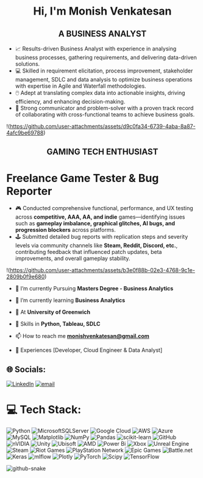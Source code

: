 <h1 align="center">Hi, I'm Monish Venkatesan</h1>

<h2 align="center">A BUSINESS ANALYST</h2>

- 📈 Results-driven Business Analyst with experience in analysing business processes, gathering requirements, and delivering data-driven solutions.
- 💻 Skilled in requirement elicitation, process improvement, stakeholder management, SDLC and data analysis to optimize business operations with expertise in Agile and Waterfall methodologies.
- 🖱️ Adept at translating complex data into actionable insights, driving efficiency, and enhancing decision-making.
- 👔 Strong communicator and problem-solver with a proven track record of collaborating with cross-functional teams to achieve business goals.


!(https://github.com/user-attachments/assets/d9c0fa34-6739-4aba-8a87-4afc9be69788)


<h2 align="center">GAMING TECH ENTHUSIAST</h2>

# Freelance Game Tester & Bug Reporter

- 🎮 Conducted comprehensive functional, performance, and UX testing across **competitive, AAA, AA, and indie** games—identifying issues such as **gameplay imbalance, graphical glitches, AI bugs, and progression blockers** across platforms.
- 🕹️ Submitted detailed bug reports with replication steps and severity levels via community channels like **Steam, Reddit, Discord, etc.**, contributing feedback that influenced patch updates, beta improvements, and overall gameplay stability.


!(https://github.com/user-attachments/assets/b3e0f88b-02e3-4768-9c1e-2809b0f9e680)


- 🔭 I’m currently Pursuing **Masters Degree - Business Analytics**

- 🌱 I’m currently learning **Business Analytics**

- 👯 At **University of Greenwich**

- 💬 Skills in **Python, Tableau, SDLC**

- 📫 How to reach me **monishvenkatesan@gmail.com**

- 📄 Experiences [Developer, Cloud Engineer & Data Analyst]

<p align="left">
</p>


## 🌐 Socials:
[![LinkedIn](https://img.shields.io/badge/LinkedIn-%230077B5.svg?logo=linkedin&logoColor=white)](https://www.linkedin.com/in/monish-venkatesan) [![email](https://img.shields.io/badge/Email-D14836?logo=gmail&logoColor=white)](mailto:monishvenkatesan@gmail.com) 

# 💻 Tech Stack:
![Python](https://img.shields.io/badge/python-3670A0?style=for-the-badge&logo=python&logoColor=ffdd54) ![MicrosoftSQLServer](https://img.shields.io/badge/Microsoft%20SQL%20Server-CC2927?style=for-the-badge&logo=microsoft%20sql%20server&logoColor=white) ![Google Cloud](https://img.shields.io/badge/GoogleCloud-%234285F4.svg?style=for-the-badge&logo=google-cloud&logoColor=white) ![AWS](https://img.shields.io/badge/AWS-%23FF9900.svg?style=for-the-badge&logo=amazon-aws&logoColor=white) ![Azure](https://img.shields.io/badge/azure-%230072C6.svg?style=for-the-badge&logo=microsoftazure&logoColor=white) ![MySQL](https://img.shields.io/badge/mysql-4479A1.svg?style=for-the-badge&logo=mysql&logoColor=white) ![Matplotlib](https://img.shields.io/badge/Matplotlib-%23ffffff.svg?style=for-the-badge&logo=Matplotlib&logoColor=black) ![NumPy](https://img.shields.io/badge/numpy-%23013243.svg?style=for-the-badge&logo=numpy&logoColor=white) ![Pandas](https://img.shields.io/badge/pandas-%23150458.svg?style=for-the-badge&logo=pandas&logoColor=white) ![scikit-learn](https://img.shields.io/badge/scikit--learn-%23F7931E.svg?style=for-the-badge&logo=scikit-learn&logoColor=white) ![GitHub](https://img.shields.io/badge/github-%23121011.svg?style=for-the-badge&logo=github&logoColor=white) ![nVIDIA](https://img.shields.io/badge/nVIDIA-%2376B900.svg?style=for-the-badge&logo=nVIDIA&logoColor=white) ![Unity](https://img.shields.io/badge/unity-%23000000.svg?style=for-the-badge&logo=unity&logoColor=white) ![Ubisoft](https://img.shields.io/badge/Ubisoft-%23F5F5F5.svg?style=for-the-badge&logo=Ubisoft&logoColor=black) ![AMD](https://img.shields.io/badge/AMD-%23000000.svg?style=for-the-badge&logo=amd&logoColor=white) ![Power Bi](https://img.shields.io/badge/power_bi-F2C811?style=for-the-badge&logo=powerbi&logoColor=black) ![Xbox](https://img.shields.io/badge/xbox-%23107C10.svg?style=for-the-badge&logo=xbox&logoColor=white) ![Unreal Engine](https://img.shields.io/badge/unrealengine-%23313131.svg?style=for-the-badge&logo=unrealengine&logoColor=white) ![Steam](https://img.shields.io/badge/steam-%23000000.svg?style=for-the-badge&logo=steam&logoColor=white) ![Riot Games](https://img.shields.io/badge/riotgames-D32936.svg?style=for-the-badge&logo=riotgames&logoColor=white) ![PlayStation Network](https://img.shields.io/badge/PSN-%230070D1.svg?style=for-the-badge&logo=Playstation&logoColor=white) ![Epic Games](https://img.shields.io/badge/epicgames-%23313131.svg?style=for-the-badge&logo=epicgames&logoColor=white) ![Battle.net](https://img.shields.io/badge/battle.net-%2300AEFF.svg?style=for-the-badge&logo=battle.net&logoColor=white) ![Keras](https://img.shields.io/badge/Keras-%23D00000.svg?style=for-the-badge&logo=Keras&logoColor=white) ![mlflow](https://img.shields.io/badge/mlflow-%23d9ead3.svg?style=for-the-badge&logo=numpy&logoColor=blue) ![Plotly](https://img.shields.io/badge/Plotly-%233F4F75.svg?style=for-the-badge&logo=plotly&logoColor=white) ![PyTorch](https://img.shields.io/badge/PyTorch-%23EE4C2C.svg?style=for-the-badge&logo=PyTorch&logoColor=white) ![Scipy](https://img.shields.io/badge/SciPy-%230C55A5.svg?style=for-the-badge&logo=scipy&logoColor=%white) ![TensorFlow](https://img.shields.io/badge/TensorFlow-%23FF6F00.svg?style=for-the-badge&logo=TensorFlow&logoColor=white)

<picture>
  <source media="(prefers-color-scheme: dark)" srcset="https://raw.githubusercontent.com/tobiasmeyhoefer/tobiasmeyhoefer/output/github-snake-dark.svg" />
  <source media="(prefers-color-scheme: light)" srcset="https://raw.githubusercontent.com/tobiasmeyhoefer/tobiasmeyhoefer/output/github-snake.svg" />
  <img alt="github-snake" src="https://raw.githubusercontent.com/tobiasmeyhoefer/tobiasmeyhoefer/output/github-snake.svg" />
</picture>
